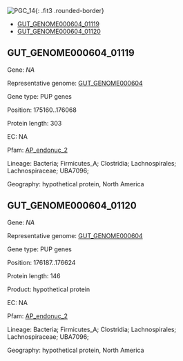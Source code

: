 ![PGC_14](../static/images/Clusters_figure/PGC_14.jpg){: .fit3 .rounded-border}

<ul id="myTab" class="nav nav-tabs">
  <li class="active">
        <a href="#tab1" data-toggle="tab">GUT_GENOME000604_01119</a>
  </li>
<li><a href="#tab2" data-toggle="tab">GUT_GENOME000604_01120</a></li>
</ul>

<div id="myTabContent" class="tab-content">
  <div class="tab-pane fade in active" id="tab1">

<h2 id="GUT_GENOME000604_01119">GUT_GENOME000604_01119</h2>
<p>Gene: <em>NA</em>
<p>Representative genome: <a href="https://www.ebi.ac.uk/metagenomics/genomes/MGYG-HGUT-00127">GUT_GENOME000604</a></p>
<p>Gene type: PUP genes</p>
<p>Position: 175160..176068</p>
<p>Protein length: 303</p>
<p>EC: NA</p>
<p>Pfam: <a href="http://pfam.xfam.org/family/AP_endonuc_2">AP_endonuc_2</a></p>

<p>Lineage: Bacteria; Firmicutes_A; Clostridia; Lachnospirales; Lachnospiraceae; UBA7096; </p>
<p>Geography: hypothetical protein, North America</p>
  </div>

  <div class="tab-pane fade" id="tab2">

<h2 id="GUT_GENOME000604_01120">GUT_GENOME000604_01120</h2>
<p>Gene: <em>NA</em></p>
<p>Representative genome: <a href="https://www.ebi.ac.uk/metagenomics/genomes/MGYG-HGUT-00127">GUT_GENOME000604</a></p>
<p>Gene type: PUP genes</p>
<p>Position: 176187..176624</p>
<p>Protein length: 146</p>
<p>Product: hypothetical protein</p>
<p>EC: NA</p>
<p>Pfam: <a href="http://pfam.xfam.org/family/AP_endonuc_2">AP_endonuc_2</a></p>

<p>Lineage: Bacteria; Firmicutes_A; Clostridia; Lachnospirales; Lachnospiraceae; UBA7096; </p>
<p>Geography: hypothetical protein, North America</p>

  </div>
</div>

